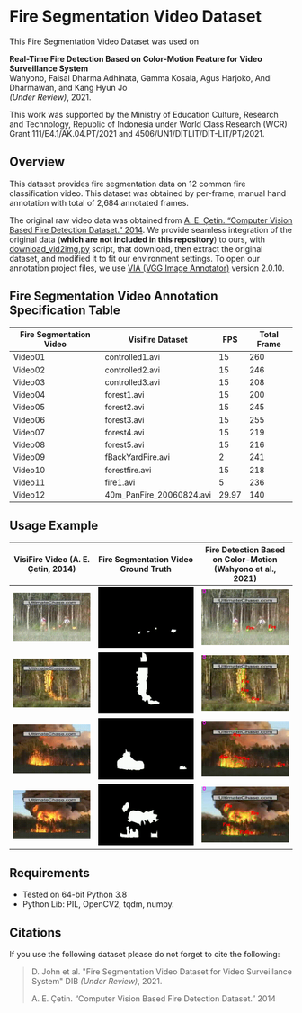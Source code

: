 # Fire Segmentation Video Dataset
This Fire Segmentation Video Dataset was used on

**Real-Time Fire Detection Based on Color-Motion Feature for Video Surveillance System**\
Wahyono, Faisal Dharma Adhinata, Gamma Kosala, Agus Harjoko, Andi Dharmawan, and Kang Hyun Jo\
*(Under Review)*, 2021. 

This work was supported by the Ministry of Education Culture, Research and Technology, Republic of Indonesia under World Class Research (WCR) Grant 111/E4.1/AK.04.PT/2021 and 4506/UN1/DITLIT/DIT-LIT/PT/2021.  

## Overview
This dataset provides fire segmentation data on 12 common fire classification video. This dataset was obtained by per-frame, manual hand annotation with total of 2,684 annotated frames.

The original raw video data was obtained from [A. E. Çetin. “Computer Vision Based Fire Detection Dataset.” 2014](http://signal.ee.bilkent.edu.tr/VisiFire/Demo/FireClips). We provide seamless integration of the original data (**which are not included in this repository**) to ours, with [download_vid2img.py](./Scripts/download_vid2img.py) script, that download, then extract the original dataset, and modified it to fit our environment settings. To open our annotation project files, we use [VIA (VGG Image Annotator)](https://www.robots.ox.ac.uk/~vgg/software/via/) version 2.0.10.

## Fire Segmentation Video Annotation Specification Table

| Fire   Segmentation Video | Visifire Dataset          | FPS | Total Frame |
|---------------------------|---------------------------|-----|-------------|
| Video01                   | controlled1.avi           | 15  | 260         |
| Video02                   | controlled2.avi           | 15  | 246         |
| Video03                   | controlled3.avi           | 15  | 208         |
| Video04                   | forest1.avi               | 15  | 200         |
| Video05                   | forest2.avi               | 15  | 245         |
| Video06                   | forest3.avi               | 15  | 255         |
| Video07                   | forest4.avi               | 15  | 219         |
| Video08                   | forest5.avi               | 15  | 216         |
| Video09                   | fBackYardFire.avi | 2   | 241         |
| Video10                   | forestfire.avi            | 15  | 218         |
| Video11                   | fire1.avi         | 5   | 236         |
| Video12                   | 40m_PanFire_20060824.avi  | 29.97  | 140         |


## Usage Example
| VisiFire Video (A. E. Çetin, 2014) | Fire Segmentation Video Ground Truth      | Fire Detection Based on Color-Motion (Wahyono et al., 2021) |
| ----------- | ----------- | ----------- |
| ![Alt Text](./README/Video01.gif)      | ![Alt Text](./README/Video01_GT.gif)       | ![Alt Text](./README/Video01_ML.gif)       |
| ![Alt Text](./README/Video02.gif)      | ![Alt Text](./README/Video02_GT.gif)       | ![Alt Text](./README/Video02_ML.gif)       |
| ![Alt Text](./README/Video04.gif)      | ![Alt Text](./README/Video04_GT.gif)       | ![Alt Text](./README/Video04_ML.gif)       |
| ![Alt Text](./README/Video05.gif)      | ![Alt Text](./README/Video05_GT.gif)       | ![Alt Text](./README/Video05_ML.gif)       |

## Requirements

- Tested on 64-bit Python 3.8
- Python Lib: PIL, OpenCV2, tqdm, numpy.

## Citations
If you use the following dataset please do not forget to cite the following:

>D. John et al. "Fire Segmentation Video Dataset for Video Surveillance System" DIB *(Under Review)*, 2021.
>
>A. E. Çetin. “Computer Vision Based Fire Detection Dataset.” 2014